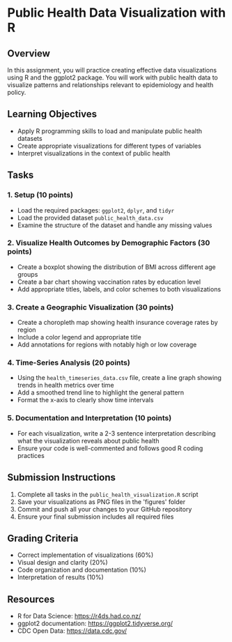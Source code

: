 # Public Health Data Visualization with R

## Overview
In this assignment, you will practice creating effective data visualizations using R and the ggplot2 package. You will work with public health data to visualize patterns and relationships relevant to epidemiology and health policy.

## Learning Objectives
- Apply R programming skills to load and manipulate public health datasets
- Create appropriate visualizations for different types of variables
- Interpret visualizations in the context of public health

## Tasks

### 1. Setup (10 points)
- Load the required packages: `ggplot2`, `dplyr`, and `tidyr`
- Load the provided dataset `public_health_data.csv`
- Examine the structure of the dataset and handle any missing values

### 2. Visualize Health Outcomes by Demographic Factors (30 points)
- Create a boxplot showing the distribution of BMI across different age groups
- Create a bar chart showing vaccination rates by education level
- Add appropriate titles, labels, and color schemes to both visualizations

### 3. Create a Geographic Visualization (30 points)
- Create a choropleth map showing health insurance coverage rates by region
- Include a color legend and appropriate title
- Add annotations for regions with notably high or low coverage

### 4. Time-Series Analysis (20 points)
- Using the `health_timeseries_data.csv` file, create a line graph showing trends in health metrics over time
- Add a smoothed trend line to highlight the general pattern
- Format the x-axis to clearly show time intervals

### 5. Documentation and Interpretation (10 points)
- For each visualization, write a 2-3 sentence interpretation describing what the visualization reveals about public health
- Ensure your code is well-commented and follows good R coding practices

## Submission Instructions
1. Complete all tasks in the `public_health_visualization.R` script
2. Save your visualizations as PNG files in the 'figures' folder
3. Commit and push all your changes to your GitHub repository
4. Ensure your final submission includes all required files

## Grading Criteria
- Correct implementation of visualizations (60%)
- Visual design and clarity (20%)
- Code organization and documentation (10%)
- Interpretation of results (10%)

## Resources
- R for Data Science: https://r4ds.had.co.nz/
- ggplot2 documentation: https://ggplot2.tidyverse.org/
- CDC Open Data: https://data.cdc.gov/
